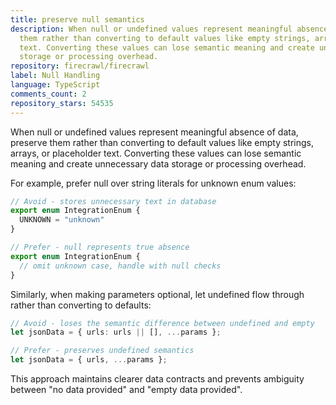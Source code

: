 ```yaml
---
title: preserve null semantics
description: When null or undefined values represent meaningful absence of data, preserve
  them rather than converting to default values like empty strings, arrays, or placeholder
  text. Converting these values can lose semantic meaning and create unnecessary data
  storage or processing overhead.
repository: firecrawl/firecrawl
label: Null Handling
language: TypeScript
comments_count: 2
repository_stars: 54535
---
```


When null or undefined values represent meaningful absence of data, preserve them rather than converting to default values like empty strings, arrays, or placeholder text. Converting these values can lose semantic meaning and create unnecessary data storage or processing overhead.

For example, prefer null over string literals for unknown enum values:
```typescript
// Avoid - stores unnecessary text in database
export enum IntegrationEnum {
  UNKNOWN = "unknown"
}

// Prefer - null represents true absence
export enum IntegrationEnum {
  // omit unknown case, handle with null checks
}
```

Similarly, when making parameters optional, let undefined flow through rather than converting to defaults:
```typescript
// Avoid - loses the semantic difference between undefined and empty
let jsonData = { urls: urls || [], ...params };

// Prefer - preserves undefined semantics
let jsonData = { urls, ...params };
```

This approach maintains clearer data contracts and prevents ambiguity between "no data provided" and "empty data provided".